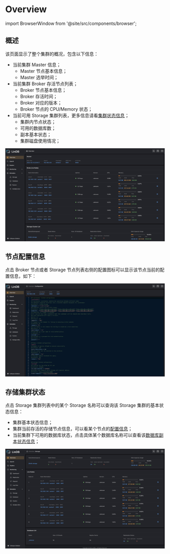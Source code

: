 # Overview

import BrowserWindow from '@site/src/components/browser';

## 概述

该页面显示了整个集群的概况，包含以下信息：

- 当前集群 Master 信息；
  - Master 节点基本信息；
  - Master 选举时间；
- 当前集群 Broker 存活节点列表；
  - Broker 节点基本信息；
  - Broker 存活时间；
  - Broker 对应的版本；
  - Broker 节点的 CPU/Memory 状态；
- 当前可用 Storage 集群列表，更多信息请看[集群状态信息](#存储集群状态)；
  - 集群内节点状态；
  - 可用的数据库数；
  - 副本基本状态；
  - 集群磁盘使用情况；

<BrowserWindow>

![overview](/img/lindb/guide/admin_ui/overview.png)

</BrowserWindow>

## 节点配置信息

点击 Broker 节点或者 Storage 节点列表右侧的配置图标可以显示该节点当前的配置信息，如下：

<BrowserWindow>

![node configuration](/img/lindb/guide/admin_ui/node_config.png)

</BrowserWindow>

## 存储集群状态

点击 Storage 集群列表中的某个 Storage 名称可以查询该 Storage 集群的基本状态信息：
- 集群基本状态信息；
- 集群当前存活的存储节点信息，可以看某个节点的[配置信息](#节点配置信息)；
- 当前集群下可用的数据库状态，点击具体某个数据库名称可以查看该[数据库副本状态信息](./monitoring#replication)；

<BrowserWindow>

![node configuration](/img/lindb/guide/admin_ui/storage_state.png)

</BrowserWindow>

